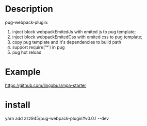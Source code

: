 # Description

pug-webpack-plugin:
1. inject block webpackEmitedJs with emited js to pug template;
2. inject block webpackEmitedCss with emited css to pug template;
3. copy pug template and it's dependencies to build path
4. support require('*') in pug
5. pug hot reload

# Example

https://github.com/lingobus/mpa-starter

# install
yarn add zzz945/pug-webpack-plugin#v0.0.1 --dev
